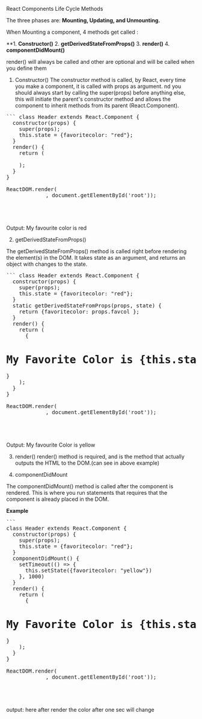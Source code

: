 React Components Life Cycle Methods

The three phases are:
**Mounting, Updating, and Unmounting.**

When Mounting a component, 4 methods get called :

**1. **Constructor()**
 2. **getDerivedStateFromProps()**
 3. **render()**
 4. **componentDidMount()** 

 render() will always be called and other are optional and will be called when you define them

1. Constructor()
The constructor method is called, by React, every time you make a component, it is called with props as argument.
nd you should always start by calling the super(props) before anything else, this will initiate the parent's constructor method and allows the component to inherit methods from its parent (React.Component).

<pre>``` class Header extends React.Component {
  constructor(props) {
    super(props);
    this.state = {favoritecolor: "red"};
  }
  render() {
    return (
      <!-- <h1>My Favorite Color is {this.state.favoritecolor}</h1> -->
    );
  }
}

ReactDOM.render(<Header />, document.getElementById('root'));
</pre>
Output: My favourite color is red


2. getDerivedStateFromProps()

The getDerivedStateFromProps() method is called right before rendering the element(s) in the DOM.
It takes state as an argument, and returns an object with changes to the state.

<pre>
``` class Header extends React.Component {
  constructor(props) {
    super(props);
    this.state = {favoritecolor: "red"};
  }
  static getDerivedStateFromProps(props, state) {
    return {favoritecolor: props.favcol };
  }
  render() {
    return (
      {<h1>My Favorite Color is {this.state.favoritecolor}</h1>}
    );
  }
}

ReactDOM.render(<Header favcol="yellow"/>, document.getElementById('root'));
</pre>

Output: My favourite Color is yellow


3. render()
render() method is required, and is the method that actually outputs the HTML to the DOM.(can see in above example)

4. componentDidMount

The componentDidMount() method is called after the component is rendered.
This is where you run statements that requires that the component is already placed in the DOM.

**Example**

<pre>
```
class Header extends React.Component {
  constructor(props) {
    super(props);
    this.state = {favoritecolor: "red"};
  }
  componentDidMount() {
    setTimeout(() => {
      this.setState({favoritecolor: "yellow"})
    }, 1000)
  }
  render() {
    return (
      {<h1>My Favorite Color is {this.state.favoritecolor}</h1>}
    );
  }
}

ReactDOM.render(<Header />, document.getElementById('root'));
</pre>

output: here after render the color after one sec will change



